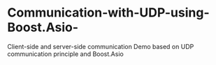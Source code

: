 # Communication-with-UDP-using-Boost.Asio-
Client-side and server-side communication Demo based on UDP communication principle and Boost.Asio
